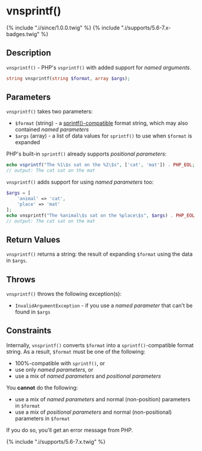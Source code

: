 # vnsprintf()

{% include ".i/since/1.0.0.twig" %}
{% include ".i/supports/5.6-7.x-badges.twig" %}

## Description

`vnsprintf()` - PHP's `vsprintf()` with added support for _named arguments_.

```php
string vnsprintf(string $format, array $args);
```

## Parameters

`vnsprintf()` takes two parameters:

* `$format` (string) - a [sprintf()-compatible](http://php.net/manual/en/function.sprintf.php) format string, which may also contained _named parameters_
* `$args` (array) - a list of data values for `sprintf()` to use when `$format` is expanded

PHP's built-in `sprintf()` already supports _positional parameters_:

```php
echo vsprintf("The %1\$s sat on the %2\$s", ['cat', 'mat']) . PHP_EOL;
// output: The cat sat on the mat
```

`vnsprintf()` adds support for using _named parameters_ too:

```php
$args = [
    'animal' => 'cat',
    'place' => 'mat'
];
echo vnsprintf("The %animal\$s sat on the %place\$s", $args) . PHP_EOL;
// output: The cat sat on the mat
```

## Return Values

`vnsprintf()` returns a string: the result of expanding `$format` using the data in `$args`.

## Throws

`vnsprintf()` throws the following exception(s):

* `InvalidArgumentException` - if you use a _named parameter_ that can't be found in `$args`

## Constraints

Internally, `vnsprintf()` converts `$format` into a `sprintf()`-compatible format string. As a result, `$format` must be one of the following:

* 100%-compatible with `sprintf()`, or
* use only _named parameters_, or
* use a mix of _named parameters_ and _positional parameters_

You __cannot__ do the following:

* use a mix of _named parameters_ and normal (non-position) parameters in `$format`
* use a mix of _positional parameters_ and normal (non-positional) parameters in `$format`

If you do so, you'll get an error message from PHP.

{% include ".i/supports/5.6-7.x.twig" %}
